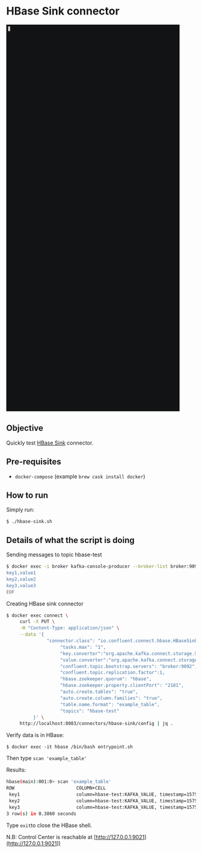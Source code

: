 # HBase Sink connector

![asciinema](asciinema.gif)

## Objective

Quickly test [HBase Sink](https://docs.confluent.io/current/connect/kafka-connect-hbase/index.html#quick-start) connector.

## Pre-requisites

* `docker-compose` (example `brew cask install docker`)



## How to run

Simply run:

```
$ ./hbase-sink.sh
```

## Details of what the script is doing

Sending messages to topic hbase-test

```bash
$ docker exec -i broker kafka-console-producer --broker-list broker:9092 --topic hbase-test --property parse.key=true --property key.separator=, << EOF
key1,value1
key2,value2
key3,value3
EOF
```

Creating HBase sink connector

```bash
$ docker exec connect \
     curl -X PUT \
     -H "Content-Type: application/json" \
     --data '{
               "connector.class": "io.confluent.connect.hbase.HBaseSinkConnector",
                    "tasks.max": "1",
                    "key.converter":"org.apache.kafka.connect.storage.StringConverter",
                    "value.converter":"org.apache.kafka.connect.storage.StringConverter",
                    "confluent.topic.bootstrap.servers": "broker:9092",
                    "confluent.topic.replication.factor":1,
                    "hbase.zookeeper.quorum": "hbase",
                    "hbase.zookeeper.property.clientPort": "2181",
                    "auto.create.tables": "true",
                    "auto.create.column.families": "true",
                    "table.name.format": "example_table",
                    "topics": "hbase-test"
          }' \
     http://localhost:8083/connectors/hbase-sink/config | jq .
```

Verify data is in HBase:

```
$ docker exec -it hbase /bin/bash entrypoint.sh
```

Then type `scan 'example_table'`

Results:

```bash
hbase(main):001:0> scan 'example_table'
ROW                       COLUMN+CELL
 key1                     column=hbase-test:KAFKA_VALUE, timestamp=1575994573539, value=value1
 key2                     column=hbase-test:KAFKA_VALUE, timestamp=1575994573545, value=value2
 key3                     column=hbase-test:KAFKA_VALUE, timestamp=1575994573551, value=value3
3 row(s) in 0.3860 seconds
```

Type `exit`to close the HBase shell.



N.B: Control Center is reachable at [http://127.0.0.1:9021](http://127.0.0.1:9021])
